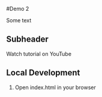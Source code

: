 #Demo 2

Some text

## Subheader

Watch tutorial on YouTube

## Local Development

1. Open index.html in your browser